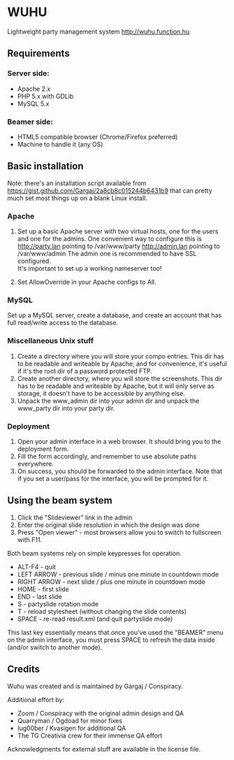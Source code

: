 # WUHU
Lightweight party management system
http://wuhu.function.hu

## Requirements

### Server side:
* Apache 2.x
* PHP 5.x with GDLib
* MySQL 5.x
### Beamer side: 
* HTML5 compatible browser (Chrome/Firefox preferred)
* Machine to handle it (any OS)

## Basic installation
Note: there's an installation script available from https://gist.github.com/Gargaj/2a8cb8c015244b6431b9 that can pretty much set most things up on a blank Linux install.

### Apache
1. Set up a basic Apache server with two virtual hosts, one for the users and one for the admins. One convenient way to configure this is
         http://party.lan pointing to /var/www/party
         http://admin.lan pointing to /var/www/admin
       The admin one is recommended to have SSL configured.         
       It's important to set up a working nameserver too!
    
2. Set AllowOverride in your Apache configs to All.

### MySQL 
  
Set up a MySQL server, create a database, and create an account that has full read/write access to the database.
       
### Miscellaneous Unix stuff
1. Create a directory where you will store your compo entries. This dir has to be readable and writeable by Apache, and for convenience, it's useful if it's the root dir of a password protected FTP.  
2. Create another directory, where you will store the screenshots. This dir has to be readable and writeable by Apache, but it will only serve as storage, it doesn't have to be accessible by anything else.
3. Unpack the www_admin dir into your admin dir and unpack the www_party dir into your party dir.
### Deployment
1. Open your admin interface in a web browser. It should bring you to the deployment form.
2. Fill the form accordingly, and remember to use absolute paths everywhere.
3. On success, you should be forwarded to the admin interface. Note that if you set a user/pass for the interface, you will be prompted for it.
       
## Using the beam system
1. Click the "Slideviewer" link in the admin
2. Enter the original slide resolution in which the design was done
3. Press "Open viewer" - most browsers allow you to switch to fullscreen with F11.
  
Both beam systems rely on simple keypresses for operation.
  
* ALT-F4 - quit
* LEFT ARROW - previous slide / minus one minute in countdown mode
* RIGHT ARROW - next slide / plus one minute in countdown mode
* HOME - first slide
* END - last slide
* S - partyslide rotation mode
* T - reload stylesheet (without changing the slide contents) 
* SPACE - re-read result.xml (and quit partyslide mode)
    
This last key essentially means that once you've used the "BEAMER" menu on the admin interface, you must press SPACE to refresh the data inside (and/or switch to another mode).
  
## Credits
Wuhu was created and is maintained by Gargaj / Conspiracy.

Additional effort by:
* Zoom / Conspiracy with the original admin design and QA
* Quarryman / Ogdoad for minor fixes
* lug00ber / Kvasigen for additional QA
* The TG Creativia crew for their immense QA effort

Acknowledgments for external stuff are available in the license file.
